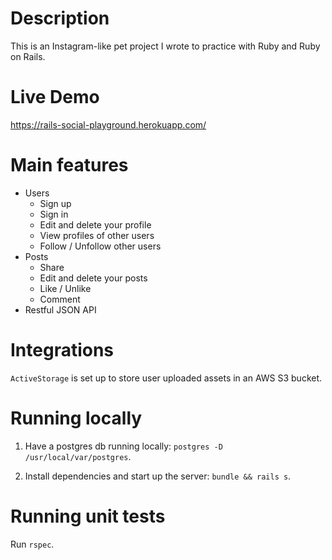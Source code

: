 # Description
This is an Instagram-like pet project I wrote to practice with Ruby and Ruby on Rails.

# Live Demo
https://rails-social-playground.herokuapp.com/

# Main features
- Users
    - Sign up
    - Sign in
    - Edit and delete your profile
    - View profiles of other users
    - Follow / Unfollow other users
- Posts
    - Share
    - Edit and delete your posts
    - Like / Unlike
    - Comment
- Restful JSON API 
    
# Integrations
`ActiveStorage` is set up to store user uploaded assets in an AWS S3 bucket.

# Running locally
1. Have a postgres db running locally: `postgres -D /usr/local/var/postgres`.

2. Install dependencies and start up the server: `bundle && rails s`.

# Running unit tests
Run `rspec`.
